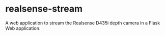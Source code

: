 # realsense-stream
A web application to stream the Realsense D435i depth camera in a Flask Web application.
